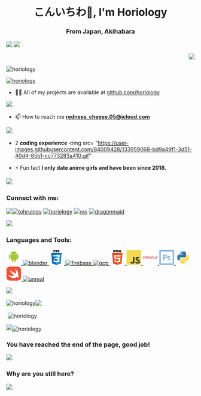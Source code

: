 <h1 align="center">こんいちわ👋, I'm Horiology</h1>
<h3 align="center">From Japan, Akihabara</h3>
<img src= "https://user-images.githubusercontent.com/84009428/133952041-064f34ab-1b77-4a72-8ede-a4dbd873ba08.gif">

<img src= "https://user-images.githubusercontent.com/84009428/133951457-bb50b72c-b2b6-4909-9f5e-e41c4c4e4925.gif">

<p align="right"> <img src="https://user-images.githubusercontent.com/84009428/133953749-cb37519e-fb15-422f-8f4e-d24dacd83dff.gif">




<p align="left"> <img src="https://komarev.com/ghpvc/?username=horiology&label=Profile%20views&color=0e75b6&style=flat" alt="horiology" /> </p>

<p align="left"> <a href="https://github.com/ryo-ma/github-profile-trophy"><img src="https://github-profile-trophy.vercel.app/?username=horiology" alt="horiology" /></a> </p>

- 👨‍💻 All of my projects are available at [github.com/horiology](github.com/horiology)

<img src= "https://user-images.githubusercontent.com/84009428/133953633-94006cf8-1007-4650-8f01-026f694a33a7.gif">

- 📫 How to reach me **redness_cheese.05@icloud.com**

<img src= "https://user-images.githubusercontent.com/84009428/133957662-30600af2-2a79-448a-b8f9-3a21a7d75fb6.gif">

- 2 **coding experience**
<img src= "https://user-images.githubusercontent.com/84009428/133959068-bd9a49f1-3d51-40d4-85b1-cc773283a410.gif"


- ⚡ Fun fact **I only date anime girls and have been since 2018.**
<img src= "https://c.tenor.com/ffwNjCo-P4wAAAAC/dragon-maid-tohru.gif">

<h3 align="left">Connect with me:</h3>
<img src= "https://user-images.githubusercontent.com/84009428/133954135-357943f5-d014-43a6-9888-5d27a947ad52.gif"

<p align="left">
<a href="https://twitter.com/tohrulogy" target="blank"><img align="center" src="https://raw.githubusercontent.com/rahuldkjain/github-profile-readme-generator/master/src/images/icons/Social/twitter.svg" alt="tohrulogy" height="30" width="40" /></a>
<a href="https://stackoverflow.com/users/horiology" target="blank"><img align="center" src="https://raw.githubusercontent.com/rahuldkjain/github-profile-readme-generator/master/src/images/icons/Social/stack-overflow.svg" alt="horiology" height="30" width="40" /></a>
<a href="https://youtube.com/channel/UC5Dc6LnylBE7WJnhYDsv8rg" target="blank"><img align="center" src="https://raw.githubusercontent.com/rahuldkjain/github-profile-readme-generator/master/src/images/icons/Social/youtube.svg" alt="ᴉn⅄" height="30" width="40" /></a>
<a href="https://discord.gg/dragonmaid" target="blank"><img align="center" src="https://raw.githubusercontent.com/rahuldkjain/github-profile-readme-generator/master/src/images/icons/Social/discord.svg" alt="dragonmaid" height="30" width="40" /></a>
</p>
<img src= "https://user-images.githubusercontent.com/84009428/133954203-1e02bac5-52ca-43cf-843c-68ef569a5edd.gif">

<h3 align="left">Languages and Tools:</h3>
<p align="left"> <a href="https://developer.android.com" target="_blank"> <img src="https://raw.githubusercontent.com/devicons/devicon/master/icons/android/android-original-wordmark.svg" alt="android" width="40" height="40"/> </a> <a href="https://www.blender.org/" target="_blank"> <img src="https://download.blender.org/branding/community/blender_community_badge_white.svg" alt="blender" width="40" height="40"/> </a> <a href="https://www.w3schools.com/css/" target="_blank"> <img src="https://raw.githubusercontent.com/devicons/devicon/master/icons/css3/css3-original-wordmark.svg" alt="css3" width="40" height="40"/> </a> <a href="https://firebase.google.com/" target="_blank"> <img src="https://www.vectorlogo.zone/logos/firebase/firebase-icon.svg" alt="firebase" width="40" height="40"/> </a> <a href="https://cloud.google.com" target="_blank"> <img src="https://www.vectorlogo.zone/logos/google_cloud/google_cloud-icon.svg" alt="gcp" width="40" height="40"/> </a> <a href="https://www.w3.org/html/" target="_blank"> <img src="https://raw.githubusercontent.com/devicons/devicon/master/icons/html5/html5-original-wordmark.svg" alt="html5" width="40" height="40"/> </a> <a href="https://developer.mozilla.org/en-US/docs/Web/JavaScript" target="_blank"> <img src="https://raw.githubusercontent.com/devicons/devicon/master/icons/javascript/javascript-original.svg" alt="javascript" width="40" height="40"/> </a> <a href="https://www.oracle.com/" target="_blank"> <img src="https://raw.githubusercontent.com/devicons/devicon/master/icons/oracle/oracle-original.svg" alt="oracle" width="40" height="40"/> </a> <a href="https://www.photoshop.com/en" target="_blank"> <img src="https://raw.githubusercontent.com/devicons/devicon/master/icons/photoshop/photoshop-line.svg" alt="photoshop" width="40" height="40"/> </a> <a href="https://www.python.org" target="_blank"> <img src="https://raw.githubusercontent.com/devicons/devicon/master/icons/python/python-original.svg" alt="python" width="40" height="40"/> </a> <a href="https://developer.apple.com/swift/" target="_blank"> <img src="https://raw.githubusercontent.com/devicons/devicon/master/icons/swift/swift-original.svg" alt="swift" width="40" height="40"/> </a> <a href="https://unrealengine.com/" target="_blank"> <img src="https://raw.githubusercontent.com/kenangundogan/fontisto/036b7eca71aab1bef8e6a0518f7329f13ed62f6b/icons/svg/brand/unreal-engine.svg" alt="unreal" width="40" height="40"/> </a> </p>
<img src= "https://user-images.githubusercontent.com/84009428/133954312-a1f779dc-91d4-46c2-9798-fe50e99c5bf5.gif">

<p><img align="left" src="https://github-readme-stats.vercel.app/api/top-langs?username=horiology&show_icons=true&locale=en&layout=compact" alt="horiology" /></p>
<img src= "https://64.media.tumblr.com/40ee23c376ffe0f6958f8a4401187f07/tumblr_optvjapqQe1uz6bnko1_500.gif">
<p>&nbsp;<img align="center" src="https://github-readme-stats.vercel.app/api?username=horiology&show_icons=true&locale=en" alt="horiology" /></p>
<img src= "https://user-images.githubusercontent.com/84009428/133954421-55aa232c-6662-47c1-9b4d-c69b4fd854da.gif"

<p><img align="center" src="https://github-readme-streak-stats.herokuapp.com/?user=horiology&" alt="horiology" /></p>

<h3> You have reached the end of the page, good job!</h3>
<img src= "https://user-images.githubusercontent.com/84009428/133957555-7b5dcbd4-7ed4-4e8d-a5a1-5a85dd2da57a.gif">

<h3> Why are you still here?</h3>
<img src= "https://user-images.githubusercontent.com/84009428/133958854-12b376e7-f82b-4529-8381-bf1968cff88f.gif"


